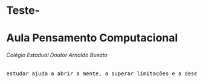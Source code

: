 # Teste-
<h1>Aula Pensamento Computacional</h1>
<h6>Colégio Estadual Doutor Arnaldo Busato</h6>
<pre>estudar ajuda a abrir a mente, a superar limitações e a desenvolver uma visão mais flexível. Além disso, é importante para aprimorar habilidades, como capacidade de resolução de problemas, disciplina e responsabilidade</pre>
